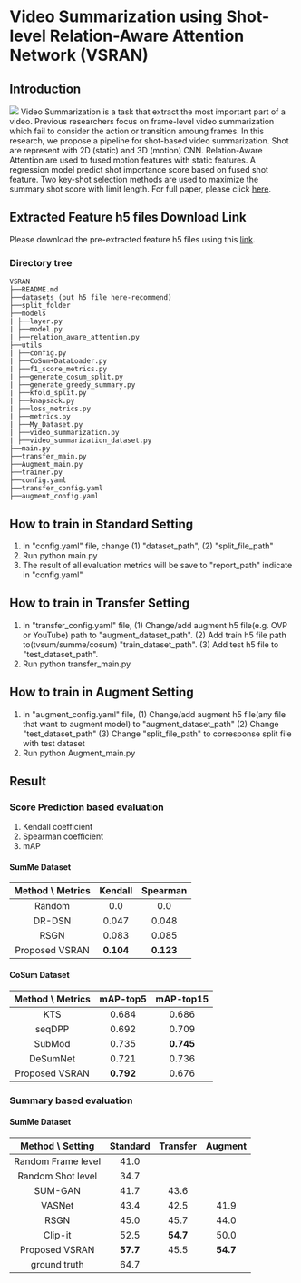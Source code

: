 # Video Summarization using Shot-level Relation-Aware Attention Network (VSRAN)

## Introduction

![](https://i.imgur.com/q3INdCQ.png)
Video Summarization is a task that extract the most important part of a video. Previous researchers focus on frame-level video summarization which fail to consider the action or transition amoung frames. 
In this research, we propose a pipeline for shot-based video summarization. Shot are represent with 2D (static) and 3D (motion) CNN. Relation-Aware Attention are used to fused motion features with static features. A regression model predict shot importance score based on fused shot feature. Two key-shot selection methods are used to maximize the summary shot score with limit length.
For full paper, please click [here](https://drive.google.com/file/d/1x19kPrfBahyvyxVpSuSxNnSgmF-JUbyw/view?usp=share_link).

## Extracted Feature h5 files Download Link
Please download the pre-extracted feature h5 files using this [link](https://drive.google.com/drive/folders/1Czq5oTXvFiz6SKFdACLetxjds84nlHjY?usp=share_link).

### Directory tree
```
VSRAN
├──README.md
├──datasets (put h5 file here-recommend)
├──split_folder
├──models
| ├──layer.py
| ├──model.py
| ├──relation_aware_attention.py
├──utils
| ├──config.py
| ├──CoSum+DataLoader.py
| ├──f1_score_metrics.py
| ├──generate_cosum_split.py
| ├──generate_greedy_summary.py
| ├──kfold_split.py
| ├──knapsack.py
| ├──loss_metrics.py
| ├──metrics.py
| ├──My_Dataset.py
| ├──video_summarization.py
| ├──video_summarization_dataset.py
├──main.py
├──transfer_main.py
├──Augment_main.py
├──trainer.py
├──config.yaml
├──transfer_config.yaml
├──augment_config.yaml
```



## How to train in Standard Setting
1. In "config.yaml" file, change (1) "dataset_path", (2) "split_file_path"
2. Run python main.py 
3. The result of all evaluation metrics will be save to "report_path" indicate in "config.yaml"

## How to train in Transfer Setting
1. In "transfer_config.yaml" file, 
(1) Change/add augment h5 file(e.g. OVP or YouTube) path to "augment_dataset_path". 
(2) Add train h5 file path to(tvsum/summe/cosum) "train_dataset_path". 
(3) Add test h5 file to "test_dataset_path".
3. Run python transfer_main.py

## How to train in Augment Setting
1. In "augment_config.yaml" file,
(1) Change/add augment h5 file(any file that want to augment model) to "augment_dataset_path"
(2) Change "test_dataset_path"
(3) Change "split_file_path" to corresponse split file with test dataset
2. Run python Augment_main.py

## Result

### Score Prediction based evaluation
1. Kendall coefficient   
2. Spearman coefficient   
3. mAP
 
#### SumMe Dataset
| Method \ Metrics |  Kendall  | Spearman  |
|:---------------:|:---------:|:---------:|
|     Random      |    0.0    |    0.0    |
|     DR-DSN      |   0.047   |   0.048   |
|      RSGN       |   0.083   |   0.085   |
| Proposed VSRAN  | **0.104** | **0.123** |

#### CoSum Dataset
| Method \ Metrics | mAP-top5  | mAP-top15 |
|:---------------:|:---------:|:---------:|
|       KTS       |   0.684   |   0.686   |
|     seqDPP      |   0.692   |   0.709   |
|     SubMod      |   0.735   | **0.745** |
|    DeSumNet     |   0.721   |   0.736   |
| Proposed VSRAN  | **0.792** |   0.676   |

### Summary based evaluation
#### SumMe Dataset
|  Method \ Setting  | Standard | Transfer | Augment  |
|:------------------:|:--------:|:--------:|:--------:|
| Random Frame level |   41.0   |          |          |
| Random Shot level  |   34.7   |          |          |
|      SUM-GAN       |   41.7   |   43.6   |          |
|       VASNet       |   43.4   |   42.5   |   41.9   |
|        RSGN        |   45.0   |   45.7   |   44.0   |
|      Clip-it       |   52.5   | **54.7** |   50.0   |
|   Proposed VSRAN   | **57.7** |   45.5   | **54.7** |
|    ground truth    |   64.7   |          |          |


